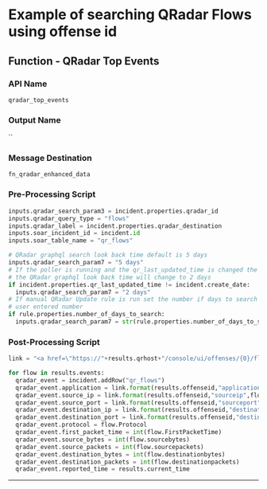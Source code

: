 <!--
    DO NOT MANUALLY EDIT THIS FILE
    THIS FILE IS AUTOMATICALLY GENERATED WITH resilient-sdk codegen
-->

# Example of searching QRadar Flows using offense id

## Function - QRadar Top Events

### API Name
`qradar_top_events`

### Output Name
``

### Message Destination
`fn_qradar_enhanced_data`

### Pre-Processing Script
```python
inputs.qradar_search_param3 = incident.properties.qradar_id
inputs.qradar_query_type = "flows"
inputs.qradar_label = incident.properties.qradar_destination
inputs.soar_incident_id = incident.id
inputs.soar_table_name = "qr_flows"

# QRadar graphql search look back time default is 5 days
inputs.qradar_search_param7 = "5 days"
# If the poller is running and the qr_last_updated_time is changed the 
# the QRadar graphql look back time will change to 2 days
if incident.properties.qr_last_updated_time != incident.create_date:
  inputs.qradar_search_param7 = "2 days"
# If manual QRadar Update rule is run set the number if days to search to the
# user entered number
if rule.properties.number_of_days_to_search:
  inputs.qradar_search_param7 = str(rule.properties.number_of_days_to_search)+" days"
```

### Post-Processing Script
```python
link = "<a href=\"https://"+results.qrhost+"/console/ui/offenses/{0}/flows?filter={1}%3B%3D%3B%3B{2}&page=1&pagesize=10\" target=\"_blank\">{3}</a>"

for flow in results.events:
  qradar_event = incident.addRow("qr_flows")
  qradar_event.application = link.format(results.offenseid,"application_name",flow.Application,flow.Application)
  qradar_event.source_ip = link.format(results.offenseid,"sourceip",flow.sourceip,flow.sourceip)
  qradar_event.source_port = link.format(results.offenseid,"sourceport",flow.sourceport,flow.sourceport)
  qradar_event.destination_ip = link.format(results.offenseid,"destinationip",flow.destinationip,flow.destinationip)
  qradar_event.destination_port = link.format(results.offenseid,"destinationport",flow.destinationport,flow.destinationport)
  qradar_event.protocol = flow.Protocol
  qradar_event.first_packet_time = int(flow.FirstPacketTime)
  qradar_event.source_bytes = int(flow.sourcebytes)
  qradar_event.source_packets = int(flow.sourcepackets)
  qradar_event.destination_bytes = int(flow.destinationbytes)
  qradar_event.destination_packets = int(flow.destinationpackets)
  qradar_event.reported_time = results.current_time
```

---

